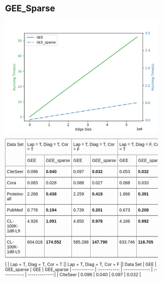 # GEE_Sparse

![Preview Image](https://github.com/xihan-qin/GEE_Sparse/blob/main/GEE_vs_GEE_sparse.png)


<style type="text/css">
.tg  {border-collapse:collapse;border-spacing:0;}
.tg td{border-color:black;border-style:solid;border-width:1px;font-family:Arial, sans-serif;font-size:14px;
  overflow:hidden;padding:10px 5px;word-break:normal;}
.tg th{border-color:black;border-style:solid;border-width:1px;font-family:Arial, sans-serif;font-size:14px;
  font-weight:normal;overflow:hidden;padding:10px 5px;word-break:normal;}
.tg .tg-0pky{border-color:inherit;text-align:left;vertical-align:top}
.tg .tg-fymr{border-color:inherit;font-weight:bold;text-align:left;vertical-align:top}
</style>
<table class="tg">
<thead>
  <tr>
    <th class="tg-0pky" rowspan="2">Data Set</th>
    <th class="tg-0pky" colspan="2">Lap = T, Diag = T, Cor = T</th>
    <th class="tg-0pky" colspan="2">Lap = T, Diag = T, Cor = F</th>
    <th class="tg-0pky" colspan="2">Lap = T, Diag = F, Cor = T</th>
    <th class="tg-0pky" colspan="2">Lap = T, Diag = F, Cor = F</th>
  </tr>
  <tr>
    <th class="tg-0pky">GEE</th>
    <th class="tg-0pky">GEE_sparse</th>
    <th class="tg-0pky">GEE</th>
    <th class="tg-0pky">GEE_sparse</th>
    <th class="tg-0pky">GEE</th>
    <th class="tg-0pky">GEE_sparse</th>
    <th class="tg-0pky">GEE</th>
    <th class="tg-0pky">GEE_sparse</th>
  </tr>
</thead>
<tbody>
  <tr>
    <td class="tg-0pky">CiteSeer</td>
    <td class="tg-0pky">0.096</td>
    <td class="tg-fymr">0.040</td>
    <td class="tg-0pky">0.097</td>
    <td class="tg-fymr">0.032</td>
    <td class="tg-0pky">0.053</td>
    <td class="tg-fymr">0.032</td>
    <td class="tg-0pky">0.051</td>
    <td class="tg-fymr">0.030</td>
  </tr>
  <tr>
    <td class="tg-0pky">Cora</td>
    <td class="tg-0pky">0.083</td>
    <td class="tg-0pky">0.028</td>
    <td class="tg-0pky">0.088</td>
    <td class="tg-0pky">0.027</td>
    <td class="tg-0pky">0.068</td>
    <td class="tg-0pky">0.033</td>
    <td class="tg-0pky">0.068</td>
    <td class="tg-0pky">0.026</td>
  </tr>
  <tr>
    <td class="tg-0pky">Proteins-all</td>
    <td class="tg-0pky">2.268</td>
    <td class="tg-fymr">0.438</td>
    <td class="tg-0pky">2.259</td>
    <td class="tg-fymr">0.419</td>
    <td class="tg-0pky">1.866</td>
    <td class="tg-fymr">0.391</td>
    <td class="tg-0pky">1.846</td>
    <td class="tg-fymr">0.478</td>
  </tr>
  <tr>
    <td class="tg-0pky">PubMed</td>
    <td class="tg-0pky">0.776</td>
    <td class="tg-fymr">0.194</td>
    <td class="tg-0pky">0.739</td>
    <td class="tg-fymr">0.201</td>
    <td class="tg-0pky">0.673</td>
    <td class="tg-fymr">0.208</td>
    <td class="tg-0pky">0.560</td>
    <td class="tg-fymr">0.199</td>
  </tr>
  <tr>
    <td class="tg-0pky">CL-100K-1d8-L9</td>
    <td class="tg-0pky">4.926</td>
    <td class="tg-fymr">1.091</td>
    <td class="tg-0pky">4.850</td>
    <td class="tg-fymr">0.978</td>
    <td class="tg-0pky">4.166</td>
    <td class="tg-fymr">0.992</td>
    <td class="tg-0pky">3.823</td>
    <td class="tg-fymr">1.095</td>
  </tr>
  <tr>
    <td class="tg-0pky"><span style="font-weight:400;font-style:normal">CL-100K-1d8-L5</span></td>
    <td class="tg-0pky">604.018</td>
    <td class="tg-fymr">174.552</td>
    <td class="tg-0pky">585.288</td>
    <td class="tg-fymr">147.790</td>
    <td class="tg-0pky">633.746</td>
    <td class="tg-fymr">118.705</td>
    <td class="tg-0pky">571.360</td>
    <td class="tg-fymr">123.691</td>
  </tr>
</tbody>
</table>

|             | Lap = T, Diag = T, Cor = T   || Lap = T, Diag = T, Cor = F   ||
Data Set      |     GEE      |   GEE_sparse   |     GEE      |   GEE_sparse   |
  ----------- | :----------: | -------------: | :----------: |  -------------:|
| CiteSeer    |     0.096    |      0.040     |     0.097    |      0.032     |



